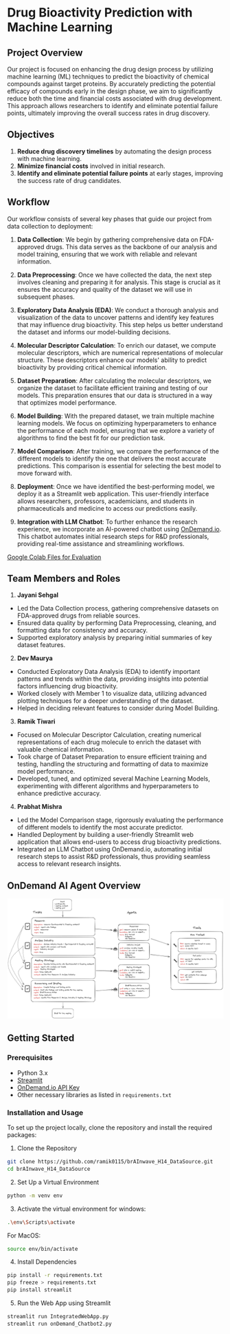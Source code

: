 # Drug Bioactivity Prediction with Machine Learning

## Project Overview
Our project is focused on enhancing the drug design process by utilizing machine learning (ML) techniques to predict the bioactivity of chemical compounds against target proteins. By accurately predicting the potential efficacy of compounds early in the design phase, we aim to significantly reduce both the time and financial costs associated with drug development. This approach allows researchers to identify and eliminate potential failure points, ultimately improving the overall success rates in drug discovery.


## Objectives

1. **Reduce drug discovery timelines** by automating the design process with machine learning.
2. **Minimize financial costs** involved in initial research.
3. **Identify and eliminate potential failure points** at early stages, improving the success rate of drug candidates.


## Workflow

Our workflow consists of several key phases that guide our project from data collection to deployment:

1. **Data Collection**: We begin by gathering comprehensive data on FDA-approved drugs. This data serves as the backbone of our analysis and model training, ensuring that we work with reliable and relevant information.

2. **Data Preprocessing**: Once we have collected the data, the next step involves cleaning and preparing it for analysis. This stage is crucial as it ensures the accuracy and quality of the dataset we will use in subsequent phases.

3. **Exploratory Data Analysis (EDA)**: We conduct a thorough analysis and visualization of the data to uncover patterns and identify key features that may influence drug bioactivity. This step helps us better understand the dataset and informs our model-building decisions.

4. **Molecular Descriptor Calculation**: To enrich our dataset, we compute molecular descriptors, which are numerical representations of molecular structure. These descriptors enhance our models' ability to predict bioactivity by providing critical chemical information.

5. **Dataset Preparation**: After calculating the molecular descriptors, we organize the dataset to facilitate efficient training and testing of our models. This preparation ensures that our data is structured in a way that optimizes model performance.

6. **Model Building**: With the prepared dataset, we train multiple machine learning models. We focus on optimizing hyperparameters to enhance the performance of each model, ensuring that we explore a variety of algorithms to find the best fit for our prediction task.

7. **Model Comparison**: After training, we compare the performance of the different models to identify the one that delivers the most accurate predictions. This comparison is essential for selecting the best model to move forward with.

8. **Deployment**: Once we have identified the best-performing model, we deploy it as a Streamlit web application. This user-friendly interface allows researchers, professors, academicians, and students in pharmaceuticals and medicine to access our predictions easily.

9. **Integration with LLM Chatbot**: To further enhance the research experience, we incorporate an AI-powered chatbot using [OnDemand.io](https://www.ondemand.io). This chatbot automates initial research steps for R&D professionals, providing real-time assistance and streamlining workflows.

[Google Colab Files for Evaluation](https://github.com/ramik0115/Colab_Notebooks_brAInwave_TeamH14)

## Team Members and Roles

1. **Jayani Sehgal**

- Led the Data Collection process, gathering comprehensive datasets on FDA-approved drugs from reliable sources.
- Ensured data quality by performing Data Preprocessing, cleaning, and formatting data for consistency and accuracy.
- Supported exploratory analysis by preparing initial summaries of key dataset features.

2. **Dev Maurya**

- Conducted Exploratory Data Analysis (EDA) to identify important patterns and trends within the data, providing insights into potential factors influencing drug bioactivity.
- Worked closely with Member 1 to visualize data, utilizing advanced plotting techniques for a deeper understanding of the dataset.
- Helped in deciding relevant features to consider during Model Building.

3. **Ramik Tiwari**

- Focused on Molecular Descriptor Calculation, creating numerical representations of each drug molecule to enrich the dataset with valuable chemical information.
- Took charge of Dataset Preparation to ensure efficient training and testing, handling the structuring and formatting of data to maximize model performance.
- Developed, tuned, and optimized several Machine Learning Models, experimenting with different algorithms and hyperparameters to enhance predictive accuracy.

4. **Prabhat Mishra**

- Led the Model Comparison stage, rigorously evaluating the performance of different models to identify the most accurate predictor.
- Handled Deployment by building a user-friendly Streamlit web application that allows end-users to access drug bioactivity predictions.
- Integrated an LLM Chatbot using OnDemand.io, automating initial research steps to assist R&D professionals, thus providing seamless access to relevant research insights.

## OnDemand AI Agent Overview
![OnDemand AI Agent Overview](AI_Agent_Arch.jpg)


## Getting Started

### Prerequisites
- Python 3.x
- [Streamlit](https://streamlit.io/)
- [OnDemand.io API Key](https://ondemand.io/)
- Other necessary libraries as listed in `requirements.txt`
  
### Installation and Usage
To set up the project locally, clone the repository and install the required packages:

1. Clone the Repository
```bash
git clone https://github.com/ramik0115/brAInwave_H14_DataSource.git
cd brAInwave_H14_DataSource
```

2. Set Up a Virtual Environment
```bash
python -m venv env
```

3. Activate the virtual environment for windows:
```bash
.\env\Scripts\activate
```
  For MacOS:
```bash
source env/bin/activate
```

4. Install Dependencies
```bash
pip install -r requirements.txt
pip freeze > requirements.txt
pip install streamlit
```

5. Run the Web App using Streamlit
```bash
streamlit run IntegratedWebApp.py
streamlit run onDemand_Chatbot2.py
```
